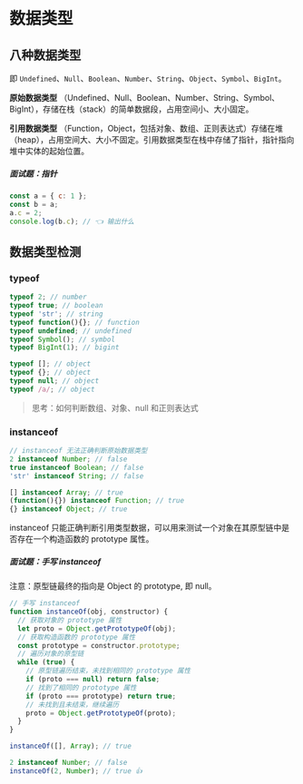 # 数据类型

## 八种数据类型

即 `Undefined`、`Null`、`Boolean`、`Number`、`String`、`Object`、`Symbol`、`BigInt`。

**原始数据类型**
（Undefined、Null、Boolean、Number、String、Symbol、BigInt），存储在栈（stack）的简单数据段，占用空间小、大小固定。

**引用数据类型**
（Function，Object，包括对象、数组、正则表达式）存储在堆（heap），占用空间大、大小不固定。引用数据类型在栈中存储了指针，指针指向堆中实体的起始位置。

##### 面试题：指针

```js
const a = { c: 1 };
const b = a;
a.c = 2;
console.log(b.c); // 👈 输出什么
```

## 数据类型检测

### typeof

```js
typeof 2; // number
typeof true; // boolean
typeof 'str'; // string
typeof function(){}; // function
typeof undefined; // undefined
typeof Symbol(); // symbol
typeof BigInt(1); // bigint

typeof []; // object
typeof {}; // object
typeof null; // object
typeof /a/; // object
```

> 思考：如何判断数组、对象、null 和正则表达式

### instanceof

```js
// instanceof 无法正确判断原始数据类型
2 instanceof Number; // false
true instanceof Boolean; // false
'str' instanceof String; // false

[] instanceof Array; // true
(function(){}) instanceof Function; // true
{} instanceof Object; // true
```

instanceof 只能正确判断引用类型数据，可以用来测试一个对象在其原型链中是否存在一个构造函数的 prototype 属性。

##### 面试题：手写 instanceof

注意：原型链最终的指向是 Object 的 prototype, 即 null。

```js
// 手写 instanceof
function instanceOf(obj, constructor) {
  // 获取对象的 prototype 属性
  let proto = Object.getPrototypeOf(obj);
  // 获取构造函数的 prototype 属性
  const prototype = constructor.prototype;
  // 遍历对象的原型链
  while (true) {
    // 原型链遍历结束，未找到相同的 prototype 属性
    if (proto === null) return false;
    // 找到了相同的 prototype 属性
    if (proto === prototype) return true;
    // 未找到且未结束，继续遍历
    proto = Object.getPrototypeOf(proto);
  }
}

instanceOf([], Array); // true

2 instanceof Number; // false
instanceOf(2, Number); // true 👍
```
